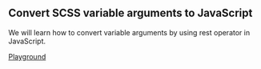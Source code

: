 ## Convert SCSS variable arguments to JavaScript

We will learn how to convert variable arguments by using rest operator in JavaScript.

[Playground](https://codesandbox.io/s/github/cssinjs/egghead/tree/master/from-sass-to-cssinjs/rest-operator)

